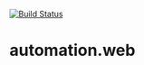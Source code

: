 [![Build Status](https://travis-ci.com/jcopperman/automation.web.svg?branch=master)](https://travis-ci.com/jcopperman/automation.web)

# automation.web



